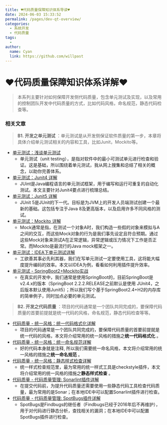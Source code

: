 ```yaml
---
title: ♥代码质量保障知识体系导读♥
date: 2024-06-03 15:33:52
permalink: /pages/dev-qt-overview/
categories:
  - 系统开发
  - 代码质量
tags:
  - 
author: 
  name: Cyan
  link: https://github.com/willpast
---
```

# ♥代码质量保障知识体系详解♥

> 本系列主要针对如何保障开发侧代码质量，包含单元测试及实现，以及常用的控制团队开发中代码质量的方式，比如代码风格，命名规范，静态代码检查等。


### 相关文章

> **B1. 开发之单元测试** ：单元测试是从开发侧保证软件质量的第一步，本章将具体介绍单元测试相关的内容和工具，比如Junit，Mockito等。

  * [单元测试：浅谈单元测试](/pages/dev-ut-unit-test)
    * 单元测试（unit testing），是指对软件中的最小可测试单元进行检查和验证。这是基础，所以围绕着单元测试，我从网上搜集和总结了相关的概念，以助你完善体系。
  * [单元测试：Junit4 详解](/pages/dev-ut-junit4)
    * JUint是Java编程语言的单元测试框架，用于编写和运行可重复的自动化测试。本文主要针对Junit4要点进行梳理总结。
  * [单元测试：Junit5 详解](/pages/dev-ut-junit5)
    * JUnit 5是JUnit的下一代。目标是为JVM上的开发人员端测试创建一个最新的基础。这包括专注于Java 8及更高版本，以及启用许多不同风格的测试。
  * [单元测试：Mockito 详解](/pages/dev-ut-mockito)
    * Mock通常是指，在测试一个对象A时，我们构造一些假的对象来模拟与A之间的交互，而这些Mock对象的行为是我们事先设定且符合预期。通过这些Mock对象来测试A在正常逻辑，异常逻辑或压力情况下工作是否正常。而Mockito是最流行的Java mock框架之一。
  * [单元测试：IDEA下单元测试详解](/pages/dev-ut-junit-idea)
    * 工欲善其事必先利其器，我们在写单元测试一定要使用工具，这将能大幅度提升编码的效率。本文以IDEA为例，看看如何利用插件提升效率。
  * [单元测试 - SpringBoot2+Mockito实战](/pages/dev-ut-springboot2)
    * 在真实的开发中，我们通常是使用SpringBoot的，目前SpringBoot是v2.4.x的版本（SpringBoot 2.2.2.RELEASE之前默认是使用 JUnit4，之后版本默认使用Junit5）；所以我们写个基于SpringBoot2.4+H2的内存库的简单例子，同时加点必要的单元测试。

> **B2. 开发之代码质量** ：项目的代码通常是一个团队共同完成的，要保障代码质量的首要前提就是统一代码的风格，命名规范，静态代码检查等等。

  * [代码质量 - 统一风格：统一代码格式化详解](/pages/dev-qt-code-style)
    * 项目的代码通常是一个团队共同完成的，要保障代码质量的首要前提就是统一代码的风格，本文将介绍常用的统一风格的措施之**统一代码格式化** 。
  * [代码质量 - 统一风格：统一命名规范详解](/pages/dev-qt-code-style-1)
    * 好的代码本身就是注释, 所以我们需要统一命名风格，本文将介绍常用的统一风格的措施之**统一命名规范** 。
  * [代码质量 - 统一风格：静态样式检查详解](/pages/dev-qt-code-style-2)
    * 统一样式检查规范里，最为常用的统一样式工具是checkstyle插件，本文将介绍常用的统一风格的措施之**静态样式检查** 。
  * [代码质量 - 代码质量管理: Sonarlint插件详解](/pages/dev-qt-sonarlint)
    * 在提交代码前，为提升代码质量还需要使用一些静态代码工具检查代码质量，最为常用的是Sonar；在本地IDE中可以配置Sonarlint插件进行检查。
  * [代码质量 - 代码质量管理: SpotBugs插件详解](/pages/dev-qt-spotbugs)
    * SpotBugs是Findbugs的继任者（Findbugs已经于2016年后不再维护），用于对代码进行静态分析，查找相关的漏洞；在本地IDE中可以配置SpotBugs插件进行检查。


 